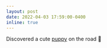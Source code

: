 ```yaml
---
layout: post
date: 2022-04-03 17:59:00-0400
inline: true
---
```


Discovered a cute <a href="https://jimmyjiang666.github.io/">puppy</a> on the road 🐶
